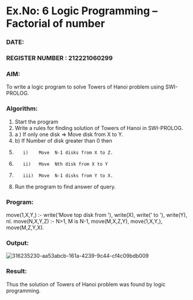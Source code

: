 # Ex.No: 6   Logic Programming – Factorial of number   
### DATE:                                                                            
### REGISTER NUMBER : 212221060299
### AIM: 
To  write  a logic program  to solve Towers of Hanoi problem  using SWI-PROLOG. 
### Algorithm:
1. Start the program
2.  Write a rules for finding solution of Towers of Hanoi in SWI-PROLOG.
3.  a )	If only one disk  => Move disk from X to Y.
4.  b)	If Number of disk greater than 0 then
5.        i)	Move  N-1 disks from X to Z.
6.        ii)	Move  Nth disk from X to Y
7.        iii)	Move  N-1 disks from Y to X.
8. Run the program  to find answer of  query.

### Program:
move(1,X,Y,) :-
write('Move top disk from '), write(X), write(' to '), write(Y), nl. move(N,X,Y,Z) :- N>1, M is N-1, move(M,X,Z,Y), move(1,X,Y,), move(M,Z,Y,X).


### Output:

![316235230-aa53abcb-161a-4239-9c44-cf4c09bdb009](https://github.com/Koravarunkumar/AI_Lab_2023-24/assets/164622370/f1798e75-3547-4282-a844-3f199bc7ad73)




### Result:
Thus the solution of Towers of Hanoi problem was found by logic programming.
